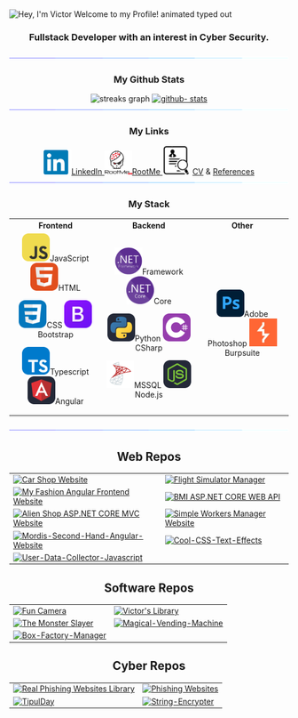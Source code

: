 <!-- Title -->
<img src="https://readme-typing-svg.demolab.com?font=Operator+Mono&size=37&duration=2800&pause=2000&color=FAFAFA&center=true&vCenter=true&width=940&height=50&lines=Hey%2C+I'm+Victor+Welcome+to+my+Profile!" align="center" alt="Hey, I'm Victor Welcome to my Profile! animated typed out">

### <p align="center"> Fullstack Developer with an interest in Cyber Security. </p>


<img  src="Icons/borderseperator.gif">


<!-- Github stats -->
### <p align="center"> My Github Stats </p>

<div align="center">
  <img height="180em" width="410em" src="https://streak-stats.demolab.com?user=VictorRutskin&theme=cobalt&hide_border=true&border_radius=0&fire=0079FA&stroke=0079FA&sideLabels=0079FA&background=193549" alt="streaks graph"  />
  
  <a href="https://github.com/VictorRutskin">
    <img height="180em" width="410em" src="https://github-readme-stats-eight-theta.vercel.app/api?username=VictorRutskin&show_icons=true&theme=cobalt&include_all_commits=true&count_private=true&hide_border=true&border_radius=0" alt="github- stats"/>
  </a>
  </div>
  
<img  src="Icons/borderseperator.gif">


<!-- Links -->
### <p align="center"> My Links </p>

<div align="center">
  <!-- Other links (e.g., LinkedIn, RootMe) -->
  <a href="https://www.linkedin.com/in/victor-rutskin-9a3a9a226/" target="_blank">
    <img src="Icons/Social/LinkedIn.png" width="50" alt="LinkedIn" />LinkedIn
  </a>
  <a href="https://www.root-me.org/Lashaka?lang=en#5c7a86509b2bb852abfc42e4cd24679f" target="_blank">
    <img src="Icons/Social/RootMe.png" width="50" alt="RootMe" />RootMe
  </a>
  <!-- Image with linked texts for CV and References -->
  <span>
    <img src="Icons/Social/Reference.png" width="50" alt="Reference" />
    <a href="https://github.com/VictorRutskin/My_LaTeX_CV" target="_blank">CV</a>
    &amp; 
    <a href="https://drive.google.com/drive/folders/1WNTWVhgmSy2Srt8VOUuspCrWmtmm6eF0" target="_blank">References</a>
  </span>
</div>


<img  src="Icons/borderseperator.gif">

### <p align="center"> My Stack </p>
<!-- Languages & tools -->
<table >
  <tr >
    <th>Frontend</th>
    <th>Backend</th>
    <th>Other</th>
  </tr> 
  <tr>
    <td width="400" align="center">
<!-- FrontEnd -->
<a target="blank"><img src="Icons/JavaScript.svg" width="50" />JavaScript</a>
<a target="blank"><img src="Icons/HTML.svg" width="50" />HTML</a>
      
<a target="blank"><img src="Icons/CSS.svg" width="50" />CSS</a>
<a target="blank"><img src="Icons/Bootstrap.svg" width="50" />Bootstrap</a>
      
<a target="blank"><img src="Icons/TypeScript.svg" width="50" />Typescript</a>
<a target="blank"><img src="Icons/Angular-Dark.svg" width="50" />Angular</a>
    </td>
    <td width="400" align="center">
 <!-- BackEnd -->
<a target="blank"><img src="Icons/NetFramework.png" width="50" />Framework</a>
<a target="blank"><img src="Icons/NetCore.png" width="50" />Core</a>

<a target="blank"><img src="Icons/Python-Dark.svg" width="50" />Python</a>
<a target="blank"><img src="Icons/CS.svg" width="50" />CSharp</a>   

<a target="blank"><img src="Icons/MSSQL.png" width="50" />MSSQL</a>
<a target="blank"><img src="Icons/NodeJS-Dark.svg" width="50" />Node.js</a>
    </td>
    <td width="400" align="center">
<!-- Other -->
<a target="blank"><img src="Icons/Adobe_Photoshop.png" width="50" />Adobe Photoshop</a>
<a target="blank"><img src="Icons/Burpsuite.png" width="50" />Burpsuite</a>
    </td>
  </tr>
</table>

<img  src="Icons/borderseperator.gif">

<div align="center">
  <!-- Web Repos -->
  <h2>Web Repos</h2>
  <table border="0" cellpadding="0" cellspacing="0" style="border-collapse: collapse;">
    <tr>
      <td>
        <a href="https://github.com/VictorRutskin/Car-Shop-Website">
          <img src="https://github-readme-stats.vercel.app/api/pin/?username=VictorRutskin&repo=Car-Shop-Website&theme=cobalt" alt="Car Shop Website" style="border: 0;" />
        </a>
      </td>
            <td>
        <a href="https://github.com/VictorRutskin/Flight-Simulator-Manager">
          <img src="https://github-readme-stats.vercel.app/api/pin/?username=VictorRutskin&repo=Flight-Simulator-Manager&theme=cobalt" alt="Flight Simulator Manager" style="border: 0;" />
        </a>
      </td>
    </tr>
    <tr>
      <td>
        <a href="https://github.com/VictorRutskin/My-Fashion-Angular-Frontend-Website">
          <img src="https://github-readme-stats.vercel.app/api/pin/?username=VictorRutskin&repo=My-Fashion-Angular-Frontend-Website&theme=cobalt" alt="My Fashion Angular Frontend Website" style="border: 0;" />
        </a>
      </td>
      <td>
        <a href="https://github.com/VictorRutskin/BMI-ASP.NET-CORE-WEB-API">
          <img src="https://github-readme-stats.vercel.app/api/pin/?username=VictorRutskin&repo=BMI-ASP.NET-CORE-WEB-API&theme=cobalt" alt="BMI ASP.NET CORE WEB API" style="border: 0;" />
        </a>
      </td>
    </tr>
    <tr>
      <td>
        <a href="https://github.com/VictorRutskin/Alien-Shop-ASP.NET-CORE-MVC-Website">
          <img src="https://github-readme-stats.vercel.app/api/pin/?username=VictorRutskin&repo=Alien-Shop-ASP.NET-CORE-MVC-Website&theme=cobalt" alt="Alien Shop ASP.NET CORE MVC Website" style="border: 0;" />
        </a>
      </td>
            <td>
        <a href="https://github.com/VictorRutskin/Simple-Workers-Manager-Website">
          <img src="https://github-readme-stats.vercel.app/api/pin/?username=VictorRutskin&repo=Simple-Workers-Manager-Website&theme=cobalt" alt="Simple Workers Manager Website" style="border: 0;" />
        </a>
      </td>
    </tr>
        <tr>
      <td>
        <a href="https://github.com/VictorRutskin/Mordis-Second-Hand-Angular-Website">
          <img src="https://github-readme-stats.vercel.app/api/pin/?username=VictorRutskin&repo=Mordis-Second-Hand-Angular-Website&theme=cobalt" alt="Mordis-Second-Hand-Angular-Website" style="border: 0;" />
        </a>
      </td>
                <td>
        <a href="https://github.com/VictorRutskin/Cool-CSS-Text-Effects">
          <img src="https://github-readme-stats.vercel.app/api/pin/?username=VictorRutskin&repo=Cool-CSS-Text-Effects&theme=cobalt" alt="Cool-CSS-Text-Effects" style="border: 0;" />
        </a>
      </td>
    </tr>
            <tr>
                <td>
        <a href="https://github.com/VictorRutskin/User-Data-Collector-Javascript">
          <img src="https://github-readme-stats.vercel.app/api/pin/?username=VictorRutskin&repo=User-Data-Collector-Javascript&theme=cobalt" alt="User-Data-Collector-Javascript" style="border: 0;" />
        </a>
      </td>
    </tr>
  </table>

  <!-- Software Repos -->
  <h2>Software Repos</h2>
  <table border="0" cellpadding="0" cellspacing="0" style="border-collapse: collapse;">
    <tr>
      <td>
        <a href="https://github.com/VictorRutskin/Fun-Camera">
          <img src="https://github-readme-stats.vercel.app/api/pin/?username=VictorRutskin&repo=Fun-Camera&theme=cobalt" alt="Fun Camera" style="border: 0;" />
        </a>
      </td> 
            <td>
        <a href="https://github.com/VictorRutskin/Victors-Library">
          <img src="https://github-readme-stats.vercel.app/api/pin/?username=VictorRutskin&repo=Victors-Library&theme=cobalt" alt="Victor's Library" style="border: 0;" />
        </a>
      </td>
    </tr>
    <tr>
      <td>
        <a href="https://github.com/VictorRutskin/The-Monster-Slayer">
          <img src="https://github-readme-stats.vercel.app/api/pin/?username=VictorRutskin&repo=The-Monster-Slayer&theme=cobalt" alt="The Monster Slayer" style="border: 0;" />
        </a>
      </td>
            <td>
        <a href="https://github.com/VictorRutskin/Magical-Vending-Machine">
          <img src="https://github-readme-stats.vercel.app/api/pin/?username=VictorRutskin&repo=Magical-Vending-Machine&theme=cobalt" alt="Magical-Vending-Machine" style="border: 0;" />
        </a>
      </td>
    </tr>
        <tr>
      <td>
        <a href="https://github.com/VictorRutskin/Box-Factory-Manager">
          <img src="https://github-readme-stats.vercel.app/api/pin/?username=VictorRutskin&repo=Box-Factory-Manager&theme=cobalt" alt="Box-Factory-Manager" style="border: 0;" />
        </a>
      </td>
    </tr>
  </table>

  <!-- Cyber Repos -->
  <h2>Cyber Repos</h2>
  <table border="0" cellpadding="0" cellspacing="0" style="border-collapse: collapse;">
    <tr>
      <td>
        <a href="https://github.com/VictorRutskin/Real-Phishing-Websites-Library">
          <img src="https://github-readme-stats.vercel.app/api/pin/?username=VictorRutskin&repo=Real-Phishing-Websites-Library&theme=cobalt" alt="Real Phishing Websites Library" style="border: 0;" />
        </a>
      </td>
      <td>
        <a href="https://github.com/VictorRutskin/Phishing-Websites">
          <img src="https://github-readme-stats.vercel.app/api/pin/?username=VictorRutskin&repo=Phishing-Websites&theme=cobalt" alt="Phishing Websites" style="border: 0;" />
        </a>
      </td>
    </tr>

   <tr>
        <td>
        <a href="https://github.com/VictorRutskin/TipulDay">
          <img src="https://github-readme-stats.vercel.app/api/pin/?username=VictorRutskin&repo=TipulDay&theme=cobalt" alt="TipulDay" style="border: 0;" />
        </a>
      </td>
             <td>
        <a href="https://github.com/VictorRutskin/String-Encrypter">
          <img src="https://github-readme-stats.vercel.app/api/pin/?username=VictorRutskin&repo=String-Encrypter&theme=cobalt" alt="String-Encrypter" style="border: 0;" />
        </a>
      </td>
   </tr>
    

  </table>
</div>


